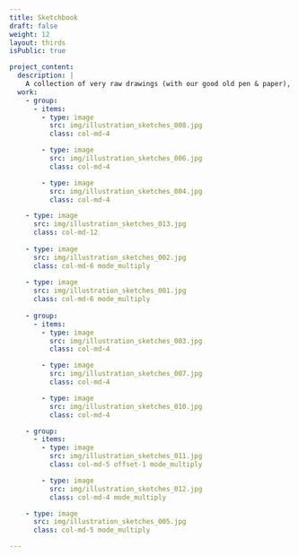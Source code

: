 ```yaml
---
title: Sketchbook
draft: false
weight: 12
layout: thirds
isPublic: true

project_content:
  description: |
    A collection of very raw drawings (with our good old pen & paper), capturing ideas in their early stage :)
  work:
    - group: 
      - items:
        - type: image
          src: img/illustration_sketches_008.jpg
          class: col-md-4

        - type: image
          src: img/illustration_sketches_006.jpg
          class: col-md-4

        - type: image
          src: img/illustration_sketches_004.jpg
          class: col-md-4

    - type: image
      src: img/illustration_sketches_013.jpg
      class: col-md-12
  
    - type: image
      src: img/illustration_sketches_002.jpg
      class: col-md-6 mode_multiply
  
    - type: image
      src: img/illustration_sketches_001.jpg
      class: col-md-6 mode_multiply
  
    - group: 
      - items:
        - type: image
          src: img/illustration_sketches_003.jpg
          class: col-md-4

        - type: image
          src: img/illustration_sketches_007.jpg
          class: col-md-4

        - type: image
          src: img/illustration_sketches_010.jpg
          class: col-md-4

    - group: 
      - items:
        - type: image
          src: img/illustration_sketches_011.jpg
          class: col-md-5 offset-1 mode_multiply

        - type: image
          src: img/illustration_sketches_012.jpg
          class: col-md-4 mode_multiply

    - type: image
      src: img/illustration_sketches_005.jpg
      class: col-md-5 mode_multiply

---
```

